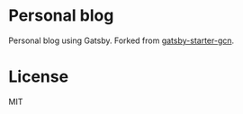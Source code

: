 # Personal blog 

Personal blog using Gatsby. Forked from [gatsby-starter-gcn](https://github.com/ryanwiemer/gatsby-starter-gcn/).

# License
MIT